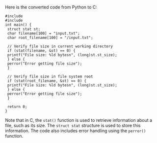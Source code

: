 Here is the converted code from Python to C:
```
#include 
#include 
int main() {
 struct stat st;
 char filename[100] = "input.txt";
 char root_filename[100] = "/input.txt";
 
 // Verify file size in current working directory
 if (stat(filename, &st) == 0) {
 printf("File size: %ld bytesn", (long)st.st_size);
 } else {
 perror("Error getting file size");
 }
 
 // Verify file size in file system root
 if (stat(root_filename, &st) == 0) {
 printf("File size: %ld bytesn", (long)st.st_size);
 } else {
 perror("Error getting file size");
 }
 
 return 0;
}
```
Note that in C, the `stat()` function is used to retrieve information about a file, such as its size. The `struct stat` structure is used to store this information. The code also includes error handling using the `perror()` function.

